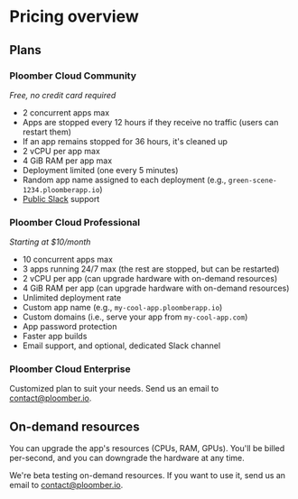 # Pricing overview

## Plans

### Ploomber Cloud Community

*Free, no credit card required*

- 2 concurrent apps max
- Apps are stopped every 12 hours if they receive no traffic (users can restart them)
- If an app remains stopped for 36 hours, it's cleaned up
- 2 vCPU per app max
- 4 GiB RAM per app max
- Deployment limited (one every 5 minutes)
- Random app name assigned to each deployment (e.g., `green-scene-1234.ploomberapp.io`)
- [Public Slack](https://ploomber.io/community/) support


### Ploomber Cloud Professional

*Starting at $10/month*

- 10 concurrent apps max
- 3 apps running 24/7 max (the rest are stopped, but can be restarted)
- 2 vCPU per app (can upgrade hardware with on-demand resources)
- 4 GiB RAM per app (can upgrade hardware with on-demand resources)
- Unlimited deployment rate
- Custom app name (e.g., `my-cool-app.ploomberapp.io`)
- Custom domains (i.e., serve your app from `my-cool-app.com`)
- App password protection
- Faster app builds
- Email support, and optional, dedicated Slack channel

### Ploomber Cloud Enterprise

Customized plan to suit your needs. Send us an email to [contact@ploomber.io](mailto:contact@ploomber.io).

## On-demand resources

You can upgrade the app's resources (CPUs, RAM, GPUs). You'll be billed per-second,
and you can downgrade the hardware at any time.

We're beta testing on-demand resources. If you want to use it, send us an email to [contact@ploomber.io](mailto:contact@ploomber.io).